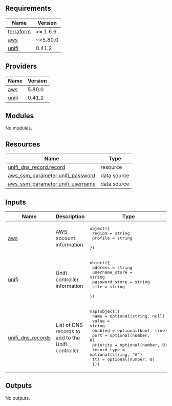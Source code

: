 <!-- BEGIN_TF_DOCS -->
## Requirements

| Name | Version |
|------|---------|
| <a name="requirement_terraform"></a> [terraform](#requirement\_terraform) | >= 1.6.6 |
| <a name="requirement_aws"></a> [aws](#requirement\_aws) | ~>5.80.0 |
| <a name="requirement_unifi"></a> [unifi](#requirement\_unifi) | 0.41.2 |

## Providers

| Name | Version |
|------|---------|
| <a name="provider_aws"></a> [aws](#provider\_aws) | 5.80.0 |
| <a name="provider_unifi"></a> [unifi](#provider\_unifi) | 0.41.2 |

## Modules

No modules.

## Resources

| Name | Type |
|------|------|
| [unifi_dns_record.record](https://registry.terraform.io/providers/ubiquiti-community/unifi/0.41.2/docs/resources/dns_record) | resource |
| [aws_ssm_parameter.unifi_password](https://registry.terraform.io/providers/hashicorp/aws/latest/docs/data-sources/ssm_parameter) | data source |
| [aws_ssm_parameter.unifi_username](https://registry.terraform.io/providers/hashicorp/aws/latest/docs/data-sources/ssm_parameter) | data source |

## Inputs

| Name | Description | Type | Default | Required |
|------|-------------|------|---------|:--------:|
| <a name="input_aws"></a> [aws](#input\_aws) | AWS account information. | <pre>object({<br/>    region  = string<br/>    profile = string<br/>  })</pre> | <pre>{<br/>  "profile": "terragrunt",<br/>  "region": "us-east-2"<br/>}</pre> | no |
| <a name="input_unifi"></a> [unifi](#input\_unifi) | Unifi controller information | <pre>object({<br/>    address        = string<br/>    username_store = string<br/>    password_store = string<br/>    site           = string<br/>  })</pre> | <pre>{<br/>  "address": "https://192.168.1.1",<br/>  "password_store": "/homelab/unifi/terraform/password",<br/>  "site": "default",<br/>  "username_store": "/homelab/unifi/terraform/username"<br/>}</pre> | no |
| <a name="input_unifi_dns_records"></a> [unifi\_dns\_records](#input\_unifi\_dns\_records) | List of DNS records to add to the Unifi controller. | <pre>map(object({<br/>    name        = optional(string, null)<br/>    value       = string<br/>    enabled     = optional(bool, true)<br/>    port        = optional(number, 0)<br/>    priority    = optional(number, 0)<br/>    record_type = optional(string, "A")<br/>    ttl         = optional(number, 0)<br/>  }))</pre> | n/a | yes |

## Outputs

No outputs.
<!-- END_TF_DOCS -->
